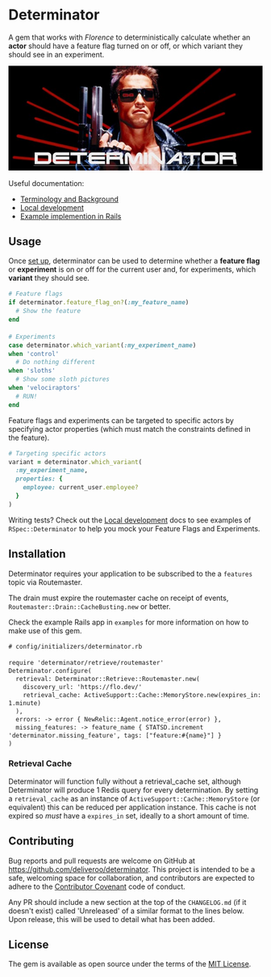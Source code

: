 # Determinator

A gem that works with _Florence_ to deterministically calculate whether an **actor** should have a feature flag turned on or off, or which variant they should see in an experiment.

![Determinator](docs/img/determinator.jpg)

Useful documentation:

- [Terminology and Background](docs/background.md)
- [Local development](docs/local_development.md)
- [Example implemention in Rails](examples/determinator-rails)

## Usage

Once [set up](#installation), determinator can be used to determine whether a **feature flag** or **experiment** is on or off for the current user and, for experiments, which **variant** they should see.

```ruby
# Feature flags
if determinator.feature_flag_on?(:my_feature_name)
  # Show the feature
end

# Experiments
case determinator.which_variant(:my_experiment_name)
when 'control'
  # Do nothing different
when 'sloths'
  # Show some sloth pictures
when 'velociraptors'
  # RUN!
end
```

Feature flags and experiments can be targeted to specific actors by specifying actor properties (which must match the constraints defined in the feature).

```ruby
# Targeting specific actors
variant = determinator.which_variant(
  :my_experiment_name,
  properties: {
    employee: current_user.employee?
  }
)
```

Writing tests? Check out the [Local development](docs/local_development.md) docs to see examples of `RSpec::Determinator` to help you mock your Feature Flags and Experiments.

## Installation

Determinator requires your application to be subscribed to the a `features` topic via Routemaster.

The drain must expire the routemaster cache on receipt of events, `Routemaster::Drain::CacheBusting.new` or better.

Check the example Rails app in `examples` for more information on how to make use of this gem.

```
# config/initializers/determinator.rb

require 'determinator/retrieve/routemaster'
Determinator.configure(
  retrieval: Determinator::Retrieve::Routemaster.new(
    discovery_url: 'https://flo.dev/'
    retrieval_cache: ActiveSupport::Cache::MemoryStore.new(expires_in: 1.minute)
  ),
  errors: -> error { NewRelic::Agent.notice_error(error) },
  missing_features: -> feature_name { STATSD.increment 'determinator.missing_feature', tags: ["feature:#{name}"] }
)
```

### Retrieval Cache

Determinator will function fully without a retrieval_cache set, although Determinator will produce 1 Redis query for every determination. By setting a `retrieval_cache` as an instance of `ActiveSupport::Cache::MemoryStore` (or equivalent) this can be reduced per application instance. This cache is not expired so *must* have a `expires_in` set, ideally to a short amount of time.

## Contributing

Bug reports and pull requests are welcome on GitHub at https://github.com/deliveroo/determinator. This project is intended to be a safe, welcoming space for collaboration, and contributors are expected to adhere to the [Contributor Covenant](http://contributor-covenant.org) code of conduct.

Any PR should include a new section at the top of the `CHANGELOG.md` (if it doesn't exist) called 'Unreleased' of a similar format to the lines below. Upon release, this will be used to detail what has been added.

## License

The gem is available as open source under the terms of the [MIT License](http://opensource.org/licenses/MIT).
